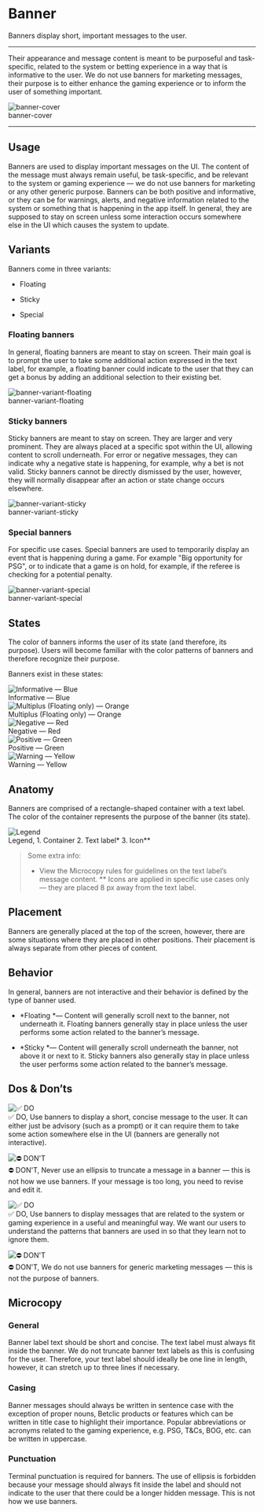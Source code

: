 
# Banner

Banners display short, important messages to the user. 

---

Their appearance and message content is meant to be purposeful and task-specific, related to the system or betting experience in a way that is informative to the user. We do not use banners for marketing messages, their purpose is to either enhance the gaming experience or to inform the user of something important.

  
![banner-cover](https://studio-assets.supernova.io/design-systems/27883/81bc9f63-b79c-4f36-a86f-1870d5f9465b.png)  
banner-cover  


---

## Usage

Banners are used to display important messages on the UI. The content of the message must always remain useful, be task-specific, and be relevant to the system or gaming experience — we do not use banners for marketing or any other generic purpose. Banners can be both positive and informative, or they can be for warnings, alerts, and negative information related to the system or something that is happening in the app itself. In general, they are supposed to stay on screen unless some interaction occurs somewhere else in the UI which causes the system to update.

## Variants

Banners come in three variants:

- Floating

- Sticky

- Special

### Floating banners

In general, floating banners are meant to stay on screen. Their main goal is to prompt the user to take some additional action expressed in the text label, for example, a floating banner could indicate to the user that they can get a bonus by adding an additional selection to their existing bet.

  
![banner-variant-floating](https://studio-assets.supernova.io/design-systems/27883/3249dfc2-ff2d-479d-9a9d-72216c577e21.png)  
banner-variant-floating  


### Sticky banners

Sticky banners are meant to stay on screen. They are larger and very prominent. They are always placed at a specific spot within the UI, allowing content to scroll underneath. For error or negative messages, they can indicate why a negative state is happening, for example, why a bet is not valid. Sticky banners cannot be directly dismissed by the user, however, they will normally disappear after an action or state change occurs elsewhere.

  
![banner-variant-sticky](https://studio-assets.supernova.io/design-systems/27883/8087cf1d-7ea1-4245-8c2b-4dcc3b12e004.png)  
banner-variant-sticky  


### Special banners 

For specific use cases. Special banners are used to temporarily display an event that is happening during a game. For example "Big opportunity for PSG", or to indicate that a game is on hold, for example, if the referee is checking for a potential penalty.

  
![banner-variant-special](https://studio-assets.supernova.io/design-systems/27883/e36374d4-e0b5-4601-903e-197b785e7a6b.png)  
banner-variant-special  


## States

The color of banners informs the user of its state (and therefore, its purpose). Users will become familiar with the color patterns of banners and therefore recognize their purpose.

Banners exist in these states:

  
![Informative — Blue](https://studio-assets.supernova.io/design-systems/27883/cb3a5ad2-da64-439d-ab5d-27ade746993a.png)  
Informative — Blue  
![Multiplus (Floating only) — Orange](https://studio-assets.supernova.io/design-systems/27883/ffd2f7b7-9b07-4be2-bbca-ee353b59159b.png)  
Multiplus (Floating only) — Orange  
![Negative — Red](https://studio-assets.supernova.io/design-systems/27883/b0191c88-bc7d-4f73-8c36-46e10a7009c6.png)  
Negative — Red  
![Positive — Green](https://studio-assets.supernova.io/design-systems/27883/8b9fbe91-0c16-45db-a47d-f7f449b5db8a.png)  
Positive — Green  
![Warning — Yellow](https://studio-assets.supernova.io/design-systems/27883/e52f32a0-086b-48b8-9133-750663f33560.png)  
Warning — Yellow  


## Anatomy

Banners are comprised of a rectangle-shaped container with a text label. The color of the container represents the purpose of the banner (its state).

  
![Legend](https://studio-assets.supernova.io/design-systems/27883/27b81999-0cdf-4bbf-bf6b-28c4aeb543ca.png)  
Legend, 1. Container
2. Text label*
3. Icon**  
  


> Some extra info:  
> * View the Microcopy rules for guidelines on the text label’s message content.
** Icons are applied in specific use cases only — they are placed 8 px away from the text label.

## Placement

Banners are generally placed at the top of the screen, however, there are some situations where they are placed in other positions. Their placement is always separate from other pieces of content.

## Behavior

In general, banners are not interactive and their behavior is defined by the type of banner used.

- *Floating *— Content will generally scroll next to the banner, not underneath it. Floating banners generally stay in place unless the user performs some action related to the banner’s message.

- *Sticky *— Content will generally scroll underneath the banner, not above it or next to it. Sticky banners also generally stay in place unless the user performs some action related to the banner’s message.

## Dos & Don’ts

  
![✅ DO](https://studio-assets.supernova.io/design-systems/27883/d4231925-29b3-45c9-9e17-b41717d4d251.png)  
✅ DO, Use banners to display a short, concise message to the user. It can either just be advisory (such as a prompt) or it can require them to take some action somewhere else in the UI (banners are generally not interactive).  
  
![⛔️ DON'T](https://studio-assets.supernova.io/design-systems/27883/032ca89f-49da-4458-91dd-173f2ac93a2e.png)  
⛔️ DON'T, Never use an ellipsis to truncate a message in a banner — this is not how we use banners. If your message is too long, you need to revise and edit it.  
  
![✅ DO](https://studio-assets.supernova.io/design-systems/27883/09c72dbb-0ed9-4d61-afb6-b0fc7c4a8ca5.png)  
✅ DO, Use banners to display messages that are related to the system or gaming experience in a useful and meaningful way. We want our users to understand the patterns that banners are used in so that they learn not to ignore them.  
  
![⛔️ DON'T](https://studio-assets.supernova.io/design-systems/27883/6e1820c5-442f-48be-8575-300f4bedd45d.png)  
⛔️ DON'T, We do not use banners for generic marketing messages — this is not the purpose of banners.  
  


## Microcopy

### General

Banner label text should be short and concise. The text label must always fit inside the banner. We do not truncate banner text labels as this is confusing for the user. Therefore, your text label should ideally be one line in length, however, it can stretch up to three lines if necessary.

### Casing

Banner messages should always be written in sentence case with the exception of proper nouns, Betclic products or features which can be written in title case to highlight their importance. Popular abbreviations or acronyms related to the gaming experience, e.g. PSG, T&Cs, BOG, etc. can be written in uppercase.

### Punctuation

Terminal punctuation is required for banners. The use of ellipsis is forbidden because your message should always fit inside the label and should not indicate to the user that there could be a longer hidden message. This is not how we use banners.